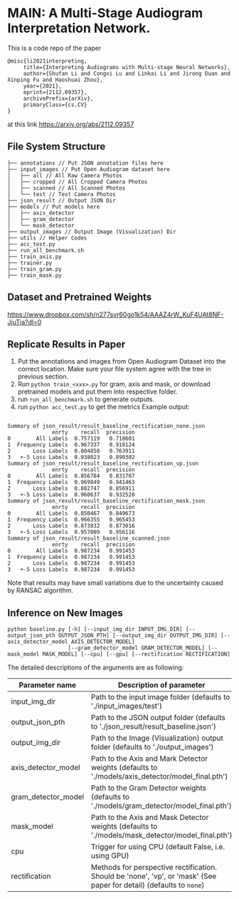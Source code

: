 # MAIN: A Multi-Stage Audiogram Interpretation Network.

This is a code repo of the paper 
 ```
 @misc{li2021interpreting,
      title={Interpreting Audiograms with Multi-stage Neural Networks}, 
      author={Shufan Li and Congxi Lu and Linkai Li and Jirong Duan and Xinping Fu and Haoshuai Zhou},
      year={2021},
      eprint={2112.09357},
      archivePrefix={arXiv},
      primaryClass={cs.CV}
}
 ```
at this link https://arxiv.org/abs/2112.09357

## File System Structure

``` 
├── annotations // Put JSON annotation files here
├── input_images // Put Open Audiogram dataset here
│   ├── all // All Raw Camera Photos
│   ├── cropped // All Cropped Camera Photos
│   ├── scanned // All Scanned Photos
│   └── test // Test Camera Photos
├── json_result // Output JSON Dir 
├── models // Put models here
│   ├── axis_detector 
│   ├── gram_detector
│   └── mask_detector
├── output_images // Output Image (Visualization) Dir 
├── utils // Helper Codes
├── acc_test.py
├── run_all_benchmark.sh
├── train_axis.py
├── trainer.py
├── train_gram.py
├── train_mask.py
```

## Dataset and Pretrained Weights

https://www.dropbox.com/sh/n277svr60go1k54/AAAZ4rW_KuF4UAt8NF-JjuTja?dl=0

## Replicate Results in Paper
1. Put the annotations and images from Open Audiogram Dataset into the correct location. Make sure your file system agree with the tree in previous section. 
2. Run `python train_<xxx>.py` for gram, axis and mask, or download pretrained models and put them into respective folder.
3. run `run_all_benchmark.sh` to generate outputs.
4. run `python acc_test.py` to get the metrics
Example output:


```

Summary of json_result/result_baseline_rectification_none.json
              enrty    recall  precision
0        All Labels  0.757119   0.718601
1  Frequency Labels  0.967337   0.918124
2       Loss Labels  0.804858   0.763911
3   +-5 Loss Labels  0.938023   0.890302
Summary of json_result/result_baseline_rectification_vp.json
              enrty    recall  precision
0        All Labels  0.856784   0.831707
1  Frequency Labels  0.969849   0.941463
2       Loss Labels  0.882747   0.856911
3   +-5 Loss Labels  0.960637   0.932520
Summary of json_result/result_baseline_rectification_mask.json
              enrty    recall  precision
0        All Labels  0.850467   0.849673
1  Frequency Labels  0.966355   0.965453
2       Loss Labels  0.873832   0.873016
3   +-5 Loss Labels  0.957009   0.956116
Summary of json_result/result_baseline_scanned.json
              enrty    recall  precision
0        All Labels  0.987234   0.991453
1  Frequency Labels  0.987234   0.991453
2       Loss Labels  0.987234   0.991453
3   +-5 Loss Labels  0.987234   0.991453

```
Note that results may have small variations due to the uncertainty caused by RANSAC algorithm.


## Inference on New Images

``` 
python baseline.py [-h] [--input_img_dir INPUT_IMG_DIR] [--output_json_pth OUTPUT_JSON_PTH] [--output_img_dir OUTPUT_IMG_DIR] [--axis_detector_model AXIS_DETECTOR_MODEL]
                   [--gram_detector_model GRAM_DETECTOR_MODEL] [--mask_model MASK_MODEL] [--cpu] [--gpu] [--rectification RECTIFICATION]

```
The detailed descriptions of the arguments are as following:

| Parameter name | Description of parameter |
| --- | --- |
| input_img_dir | Path to the input image folder (defaults to './input_images/test') |
| output_json_pth | Path to the JSON output folder (defaults to './json_result/result_baseline.json') |
| output_img_dir |  Path to the Image (Visualization) output folder  (defaults to './output_images') |
| axis_detector_model | Path to the Axis and Mark Detector weights  (defaults to './models/axis_detector/model_final.pth') |
| gram_detector_model  | Path to the Gram Detector weights  (defaults to './models/gram_detector/model_final.pth') |
| mask_model  | Path to the Axis and Mask Detector weights  (defaults to './models/mask_detector/model_final.pth') |
| cpu | Trigger for using CPU (default False, i.e. using GPU) |
| rectification | Methods for perspective rectification. Should be 'none', 'vp', or 'mask' (See paper for detail) (defaults to `none`) |
